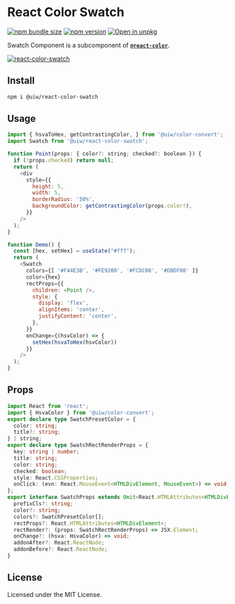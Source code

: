 React Color Swatch
===

[![npm bundle size](https://img.shields.io/bundlephobia/minzip/@uiw/react-color-swatch)](https://bundlephobia.com/package/@uiw/react-color-swatch) [![npm version](https://img.shields.io/npm/v/@uiw/react-color-swatch.svg)](https://www.npmjs.com/package/@uiw/react-color-swatch) [![Open in unpkg](https://img.shields.io/badge/Open%20in-unpkg-blue)](https://uiwjs.github.io/npm-unpkg/#/pkg/@uiw/react-color-swatch/file/README.md)

Swatch Component is a subcomponent of [**`@react-color`**](https://uiwjs.github.io/react-color).

[![react-color-swatch](https://user-images.githubusercontent.com/1680273/125950289-f965e6c2-c21f-4b5c-a05c-a27aa07e738f.png)](https://uiwjs.github.io/react-color/#/swatch)

## Install

```bash
npm i @uiw/react-color-swatch
```

## Usage

```js
import { hsvaToHex, getContrastingColor, } from '@uiw/color-convert';
import Swatch from '@uiw/react-color-swatch';

function Point(props: { color?: string; checked?: boolean }) {
  if (!props.checked) return null;
  return (
    <div
      style={{
        height: 5,
        width: 5,
        borderRadius: '50%',
        backgroundColor: getContrastingColor(props.color!),
      }}
    />
  );
}

function Demo() {
  const [hex, setHex] = useState("#fff");
  return (
    <Swatch
      colors={[ '#F44E3B', '#FE9200', '#FCDC00', '#DBDF00' ]}
      color={hex}
      rectProps={{
        children: <Point />,
        style: {
          display: 'flex',
          alignItems: 'center',
          justifyContent: 'center',
        },
      }}
      onChange={(hsvColor) => {
        setHex(hsvaToHex(hsvColor))
      }}
    />
  );
}
```

## Props

```ts
import React from 'react';
import { HsvaColor } from '@uiw/color-convert';
export declare type SwatchPresetColor = {
  color: string;
  title?: string;
} | string;
export declare type SwatchRectRenderProps = {
  key: string | number;
  title: string;
  color: string;
  checked: boolean;
  style: React.CSSProperties;
  onClick: (evn: React.MouseEvent<HTMLDivElement, MouseEvent>) => void;
};
export interface SwatchProps extends Omit<React.HTMLAttributes<HTMLDivElement>, 'onChange' | 'color'> {
  prefixCls?: string;
  color?: string;
  colors?: SwatchPresetColor[];
  rectProps?: React.HTMLAttributes<HTMLDivElement>;
  rectRender?: (props: SwatchRectRenderProps) => JSX.Element;
  onChange?: (hsva: HsvaColor) => void;
  addonAfter?: React.ReactNode;
  addonBefore?: React.ReactNode;
}
```

<!--footer-dividing-->

## License

Licensed under the MIT License.

